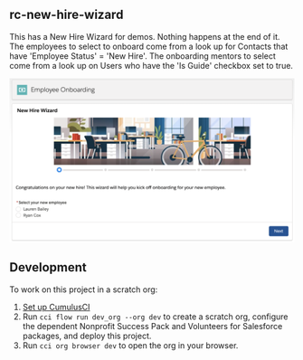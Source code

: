 ## rc-new-hire-wizard

This has a New Hire Wizard for demos. Nothing happens at the end of it. The employees to select to onboard come from a look up for Contacts that have 'Employee Status' = 'New Hire'. The onboarding mentors to select come from a look up on Users who have the 'Is Guide' checkbox set to true.

![New Hire Wizard](docs/images/newHireWizard1.png)


## Development

To work on this project in a scratch org:

1. [Set up CumulusCI](https://cumulusci.readthedocs.io/en/latest/tutorial.html)
2. Run `cci flow run dev_org --org dev` to create a scratch org, configure the dependent Nonprofit Success Pack and Volunteers for Salesforce packages, and deploy this project. 
3. Run `cci org browser dev` to open the org in your browser.